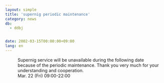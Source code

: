 ```yaml
---
layout: simple
title: 'supernig periodic maintenance'
category: news
db:
  - ddbj


date: 2002-03-15T00:00:00+09:00
lang: en
---
```


<dd>Supernig service will be unavailable during the following date because of the periodic maintenance. Thank you very much for your understanding and cooperation.<br>
<dd>Mar. 22 (Fri) 09:00-22:00</dd>
</dd>
